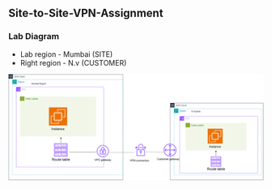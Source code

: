 ## Site-to-Site-VPN-Assignment

### Lab Diagram
- Lab region - Mumbai (SITE)
- Right region - N.v (CUSTOMER)

![alt text](AWS-VPN-Diagram-2.png)